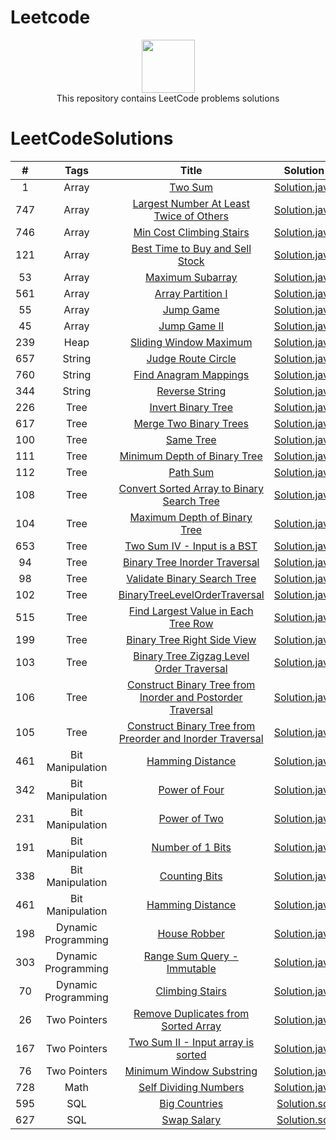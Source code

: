 # Leetcode

<p align="center">
    <a href="https://leetcode.com/kanhaiya/">
        <img height=85 src="https://github.com/Java-aid/LeetCodeSolutions/blob/master/LeetCodeSolutions/src/main/resources/imgs/leetcode.png">
    </a>
    <br>This repository contains LeetCode problems solutions
</p>

# LeetCodeSolutions

|    #    |   		Tags  		|                                                                        Title                                                                          									|                                                                                                           Solution                                                                                                                                                        |  Difficulty    |
|:-------:|:-------------------:|:-----------------------------------------------------------------------------------------------------------------------------------------------------------------------------------------:|:-------------------------------------------------------------------------------------------------------------------------------------------------------------------------------------------------------------------------------------------------------------------------:|:--------------:|
|    1    |  	  Array  		| [Two Sum](https://leetcode.com/problems/two-sum/description/)                          																									| [Solution.java](https://github.com/Java-aid/LeetCodeSolutions/blob/master/LeetCodeSolutions/EasyLevelSolutions/src/main/java/com/javaaid/solutions/easy/arrays/TwoSum.java)                                           	                  	  	 					    |   Easy		 |
|   747   |  	  Array  		| [Largest Number At Least Twice of Others](https://leetcode.com/problems/largest-number-at-least-twice-of-others/description)                          									| [Solution.java](https://github.com/Java-aid/LeetCodeSolutions/blob/master/LeetCodeSolutions/EasyLevelSolutions/src/main/java/com/javaaid/solutions/easy/arrays/LargestNumberAtLeastTwiceofOthers.java)                                           	                  	    |   Easy		 |
|   746   |  	  Array  		| [Min Cost Climbing Stairs](https://leetcode.com/problems/min-cost-climbing-stairs/description/)                          																	| [Solution.java](https://github.com/Java-aid/LeetCodeSolutions/blob/master/LeetCodeSolutions/EasyLevelSolutions/src/main/java/com/javaaid/solutions/easy/dp/MinCostClimbingStairs.java)                                                       					      		|   Easy		 |
|   121   |  	  Array  		| [Best Time to Buy and Sell Stock](https://leetcode.com/problems/best-time-to-buy-and-sell-stock/description/)             				            									| [Solution.java](https://github.com/Java-aid/LeetCodeSolutions/blob/master/LeetCodeSolutions/EasyLevelSolutions/src/main/java/com/javaaid/solutions/easy/dp/BestTimeToBuyAndSellStock.java)                                                   					       		|   Easy		 |
|    53   |  	  Array  		| [Maximum Subarray](https://leetcode.com/problems/maximum-subarray/description/)                          																					| [Solution.java](https://github.com/Java-aid/LeetCodeSolutions/blob/master/LeetCodeSolutions/EasyLevelSolutions/src/main/java/com/javaaid/solutions/easy/dp/MaximumSubarray.java)                                                             						   		|   Easy		 |
|   561   |  	  Array  		| [Array Partition I](https://leetcode.com/problems/array-partition-i/description/)                          																				| [Solution.java](https://github.com/Java-aid/LeetCodeSolutions/blob/master/LeetCodeSolutions/EasyLevelSolutions/src/main/java/com/javaaid/solutions/easy/arrays/ArrayPartitionI.java)                                                             						    |   Easy		 |
|    55   |  	  Array  		| [Jump Game](https://leetcode.com/problems/jump-game/description/)                           																								| [Solution.java](https://github.com/Java-aid/LeetCodeSolutions/blob/master/LeetCodeSolutions/MediumLevelSolutions/src/main/java/com/javaaid/solutions/medium/arrays/JumpGame.java)                                                                  						|	Medium		 |
|    45   |  	  Array  		| [Jump Game II](https://leetcode.com/problems/jump-game-ii/description/)                          																							| [Solution.java](https://github.com/Java-aid/LeetCodeSolutions/blob/master/LeetCodeSolutions/HardLevelSolutions/src/main/java/com/javaaid/solutions/hard/arrays/JumpGameII.java)                                                                  					  		|   Hard		 |
|   239   |  	  Heap  		| [Sliding Window Maximum](https://leetcode.com/problems/sliding-window-maximum/description/)                          																		| [Solution.java](https://github.com/Java-aid/LeetCodeSolutions/blob/master/LeetCodeSolutions/HardLevelSolutions/src/main/java/com/javaaid/solutions/hard/heaps/SlidingWindowMaximum.java)                                                                 					|   Hard		 |
|   657   |  	 String  		| [Judge Route Circle](https://leetcode.com/problems/judge-route-circle/description/)                          										   										| [Solution.java](https://github.com/Java-aid/LeetCodeSolutions/blob/master/LeetCodeSolutions/EasyLevelSolutions/src/main/java/com/javaaid/solutions/easy/strings/JudgeRouteCircle.java)                                                           					  		|   Easy		 |
|   760   |  	 String  		| [Find Anagram Mappings](https://leetcode.com/problems/find-anagram-mappings/description/)                          																		| [Solution.java](https://github.com/Java-aid/LeetCodeSolutions/blob/master/LeetCodeSolutions/EasyLevelSolutions/src/main/java/com/javaaid/solutions/easy/hashtables/FindAnagramMappings.java)                                                     					        |   Easy		 |
|   344   |  	 String  		| [Reverse String](https://leetcode.com/problems/reverse-string/description/)                          																						| [Solution.java](https://github.com/Java-aid/LeetCodeSolutions/blob/master/LeetCodeSolutions/EasyLevelSolutions/src/main/java/com/javaaid/solutions/easy/strings/ReverseString.java)                                                              							|   Easy		 |
|   226   |  	  Tree  		| [Invert Binary Tree](https://leetcode.com/problems/invert-binary-tree/description/)                          										   										| [Solution.java](https://github.com/Java-aid/LeetCodeSolutions/blob/master/LeetCodeSolutions/EasyLevelSolutions/src/main/java/com/javaaid/solutions/easy/trees/InvertBinaryTree.java)                                                             							|   Easy		 |
|   617   |  	  Tree  		| [Merge Two Binary Trees](https://leetcode.com/problems/merge-two-binary-trees/description/)                          																		| [Solution.java](https://github.com/Java-aid/LeetCodeSolutions/blob/master/LeetCodeSolutions/EasyLevelSolutions/src/main/java/com/javaaid/solutions/easy/trees/MergeTwoBinaryTrees.java)                                                          					   		|   Easy		 |
|   100   |  	  Tree  		| [Same Tree](https://leetcode.com/problems/same-tree/description/)                          									 															| [Solution.java](https://github.com/Java-aid/LeetCodeSolutions/blob/master/LeetCodeSolutions/EasyLevelSolutions/src/main/java/com/javaaid/solutions/easy/trees/SameTree.java)                                                                  							|   Easy		 |
|   111   |  	  Tree  		| [Minimum Depth of Binary Tree](https://leetcode.com/problems/merge-two-binary-trees/description/)                          																| [Solution.java](https://github.com/Java-aid/LeetCodeSolutions/blob/master/LeetCodeSolutions/EasyLevelSolutions/src/main/java/com/javaaid/solutions/easy/trees/MinimumDepthOfBinaryTree.java)                                                     					        |   Easy		 |
|   112   |  	  Tree  		| [Path Sum](https://leetcode.com/problems/path-sum/description/)                          									 																| [Solution.java](https://github.com/Java-aid/LeetCodeSolutions/blob/master/LeetCodeSolutions/EasyLevelSolutions/src/main/java/com/javaaid/solutions/easy/trees/PathSum.java)                                                                  								|   Easy		 |
|   108   |  	  Tree  		| [Convert Sorted Array to Binary Search Tree](https://leetcode.com/problems/convert-sorted-array-to-binary-search-tree/description/)                   									| [Solution.java](https://github.com/Java-aid/LeetCodeSolutions/blob/master/LeetCodeSolutions/EasyLevelSolutions/src/main/java/com/javaaid/solutions/easy/trees/ConvertSortedArrayToBinarySearchTree.java)                                         					        |   Easy		 |
|   104   |  	  Tree  		| [Maximum Depth of Binary Tree](https://leetcode.com/problems/maximum-depth-of-binary-tree/description/)                          															| [Solution.java](https://github.com/Java-aid/LeetCodeSolutions/blob/master/LeetCodeSolutions/EasyLevelSolutions/src/main/java/com/javaaid/solutions/easy/trees/MaximumDepthOfBinaryTree.java)                                                     	        				|   Easy		 |
|   653   |  	  Tree  		| [Two Sum IV - Input is a BST](https://leetcode.com/problems/two-sum-iv-input-is-a-bst/description/)                         																| [Solution.java](https://github.com/Java-aid/LeetCodeSolutions/blob/master/LeetCodeSolutions/EasyLevelSolutions/src/main/java/com/javaaid/solutions/easy/trees/TwoSumIV.java)                                          	    											|   Easy		 |
|   94    |  	  Tree  		| [Binary Tree Inorder Traversal](https://leetcode.com/problems/binary-tree-inorder-traversal/description/)                          														| [Solution.java](https://github.com/Java-aid/LeetCodeSolutions/blob/master/LeetCodeSolutions/MediumLevelSolutions/src/main/java/com/javaaid/solutions/medium/trees/BinaryTreeInorderTraversal.java)                                                   	          			|   Medium		 |
|   98    |  	  Tree  		| [Validate Binary Search Tree](https://leetcode.com/problems/validate-binary-search-tree/description/)                          															| [Solution.java](https://github.com/Java-aid/LeetCodeSolutions/blob/master/LeetCodeSolutions/MediumLevelSolutions/src/main/java/com/javaaid/solutions/medium/trees/ValidateBinarySearchTree.java)                                                     	        			|   Medium		 |
|   102   |  	  Tree  		| [BinaryTreeLevelOrderTraversal](https://leetcode.com/problems/binary-tree-level-order-traversal/description/)                          													| [Solution.java](https://github.com/Java-aid/LeetCodeSolutions/blob/master/LeetCodeSolutions/MediumLevelSolutions/src/main/java/com/javaaid/solutions/medium/trees/BinaryTreeLevelOrderTraversal.java)                                                	             		|   Medium		 |
|   515   |  	  Tree  		| [Find Largest Value in Each Tree Row](https://leetcode.com/problems/find-largest-value-in-each-tree-row/description/)                          											| [Solution.java](https://github.com/Java-aid/LeetCodeSolutions/blob/master/LeetCodeSolutions/MediumLevelSolutions/src/main/java/com/javaaid/solutions/medium/trees/FindLargestValueInEachTreeRow.java)                                                	             		|   Medium		 |
|   199   |  	  Tree  		| [Binary Tree Right Side View](https://leetcode.com/problems/binary-tree-right-side-view/description/)                          															| [Solution.java](https://github.com/Java-aid/LeetCodeSolutions/blob/master/LeetCodeSolutions/MediumLevelSolutions/src/main/java/com/javaaid/solutions/medium/trees/BinaryTreeRightSideView.java)                                                      	       				|   Medium		 |
|   103   |  	  Tree  		| [Binary Tree Zigzag Level Order Traversal](https://leetcode.com/problems/binary-tree-zigzag-level-order-traversal/description/)                       									| [Solution.java](https://github.com/Java-aid/LeetCodeSolutions/blob/master/LeetCodeSolutions/MediumLevelSolutions/src/main/java/com/javaaid/solutions/medium/trees/BinaryTreeZigzagLevelOrderTraversal.java)                                          	                   	|   Medium		 |
|   106   |  	  Tree  		| [Construct Binary Tree from Inorder and Postorder Traversal](https://leetcode.com/problems/construct-binary-tree-from-inorder-and-postorder-traversal/description/)                       | [Solution.java](https://github.com/Java-aid/LeetCodeSolutions/blob/master/LeetCodeSolutions/MediumLevelSolutions/src/main/java/com/javaaid/solutions/medium/trees/ConstructBinaryTreeFromInorderAndPostorderTraversal.java)                                          	    |   Medium		 |
|   105   |  	  Tree  		| [Construct Binary Tree from Preorder and Inorder Traversal](https://leetcode.com/problems/construct-binary-tree-from-preorder-and-inorder-traversal/description/)                         | [Solution.java](https://github.com/Java-aid/LeetCodeSolutions/blob/master/LeetCodeSolutions/MediumLevelSolutions/src/main/java/com/javaaid/solutions/medium/trees/ConstructBinaryTreeFromPreorderAndInorderTraversal.java)                                          	    |   Medium		 |
|   461   |  Bit Manipulation  	| [Hamming Distance](https://leetcode.com/problems/hamming-distance/description/)                          										   		 									| [Solution.java](https://github.com/Java-aid/LeetCodeSolutions/blob/master/LeetCodeSolutions/EasyLevelSolutions/src/main/java/com/javaaid/solutions/easy/bitmanipulations/HammingDistance.java)                                                   	          				|   Easy		 |
|   342   |  Bit Manipulation  	| [Power of Four](https://leetcode.com/problems/power-of-four/description/)                          										   		  	 									| [Solution.java](https://github.com/Java-aid/LeetCodeSolutions/blob/master/LeetCodeSolutions/EasyLevelSolutions/src/main/java/com/javaaid/solutions/easy/bitmanipulations/PowerOfFour.java)                                                       	      					|   Easy		 |
|   231   |  Bit Manipulation  	| [Power of Two](https://leetcode.com/problems/power-of-two/description/)                          										   		 		 									| [Solution.java](https://github.com/Java-aid/LeetCodeSolutions/blob/master/LeetCodeSolutions/EasyLevelSolutions/src/main/java/com/javaaid/solutions/easy/bitmanipulations/PowerOfTwo.java)                                                        	     					|   Easy		 |
|   191   |  Bit Manipulation  	| [Number of 1 Bits](https://leetcode.com/problems/number-of-1-bits/description/)                          										   		 									| [Solution.java](https://github.com/Java-aid/LeetCodeSolutions/blob/master/LeetCodeSolutions/EasyLevelSolutions/src/main/java/com/javaaid/solutions/easy/bitmanipulations/NumberOf1Bits.java)                                                     	        				|   Easy		 |
|   338   |  Bit Manipulation  	| [Counting Bits](https://leetcode.com/problems/counting-bits/description/)                          										   			 									| [Solution.java](https://github.com/Java-aid/LeetCodeSolutions/blob/master/LeetCodeSolutions/MediumLevelSolutions/src/main/java/com/javaaid/solutions/medium/bitmanipulations/CountingBits.java)                                                      	       				|   Medium		 |
|   461   |  Bit Manipulation  	| [Hamming Distance](https://leetcode.com/problems/hamming-distance/description/)                          										   		 									| [Solution.java](https://github.com/Java-aid/LeetCodeSolutions/blob/master/LeetCodeSolutions/EasyLevelSolutions/src/main/java/com/javaaid/solutions/easy/bitmanipulations/HammingDistance.java)                                                   	          				|   Easy		 |
|   198   | Dynamic Programming | [House Robber](https://leetcode.com/problems/house-robber/description/)                          										   				 									| [Solution.java](https://github.com/Java-aid/LeetCodeSolutions/blob/master/LeetCodeSolutions/EasyLevelSolutions/src/main/java/com/javaaid/solutions/easy/dp/HouseRobber.java)                                                                  							|   Easy		 |
|   303   | Dynamic Programming | [Range Sum Query - Immutable](https://leetcode.com/problems/range-sum-query-immutable/description/)                          							 									| [Solution.java](https://github.com/Java-aid/LeetCodeSolutions/blob/master/LeetCodeSolutions/EasyLevelSolutions/src/main/java/com/javaaid/solutions/easy/dp/RangeSumQueryImmutable.java)                                                          	   						|   Easy		 |
|   70    | Dynamic Programming | [Climbing Stairs](https://leetcode.com/problems/climbing-stairs/description/)                          										   		 									| [Solution.java](https://github.com/Java-aid/LeetCodeSolutions/blob/master/LeetCodeSolutions/EasyLevelSolutions/src/main/java/com/javaaid/solutions/easy/dp/ClimbingStairs.java)                                                                  							|   Easy		 |
|   26    |    Two Pointers  	| [Remove Duplicates from Sorted Array](https://leetcode.com/problems/remove-duplicates-from-sorted-array)                                               									| [Solution.java](https://github.com/Java-aid/LeetCodeSolutions/blob/master/LeetCodeSolutions/EasyLevelSolutions/src/main/java/com/javaaid/solutions/easy/twopointers/RemoveDuplicatesFromSortedArray.java)                                        	             		    |   Easy		 |
|   167   |    Two Pointers  	| [Two Sum II - Input array is sorted](https://leetcode.com/problems/two-sum-ii-input-array-is-sorted/description/)                                               		 					| [Solution.java](https://github.com/Java-aid/LeetCodeSolutions/blob/master/LeetCodeSolutions/EasyLevelSolutions/src/main/java/com/javaaid/solutions/easy/twopointers/TwoSumII.java)                                        	             		  						|   Easy		 |
|   76    |    Two Pointers  	| [Minimum Window Substring](https://leetcode.com/problems/two-sum-ii-input-array-is-sorted/description/)                                               		 							| [Solution.java](https://github.com/Java-aid/LeetCodeSolutions/blob/master/LeetCodeSolutions/HardLevelSolutions/src/main/java/com/javaaid/solutions/hard/twopointers/MinimumWindowSubstring.java)                                        	             		  			|   Hard		 |
|   728   |  	   Math  		| [Self Dividing Numbers](https://leetcode.com/problems/self-dividing-numbers/description/)                          									 									| [Solution.java](https://github.com/Java-aid/LeetCodeSolutions/blob/master/LeetCodeSolutions/EasyLevelSolutions/src/main/java/com/javaaid/solutions/easy/maths/SelfDividingNumbers.java)                                                          	   						|   Easy		 |
|   595   |  	   SQL  		| [Big Countries](https://leetcode.com/problems/big-countries/description/)                          										   			 									| [Solution.sql](https://github.com/Java-aid/LeetCodeSolutions/blob/master/LeetCodeSolutions/EasyLevelSolutions/src/main/resources/sqls/BigCountries.sql)                                                                  													|   Easy		 |
|   627   |  	   SQL  		| [Swap Salary](https://leetcode.com/problems/big-countries/description/)                          										   			 	 									| [Solution.sql](https://github.com/Java-aid/LeetCodeSolutions/blob/master/LeetCodeSolutions/EasyLevelSolutions/src/main/resources/sqls/SwapSalary.sql)                                                                  													|   Easy		 |
	
